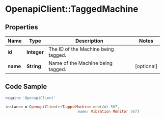 # OpenapiClient::TaggedMachine

## Properties
Name | Type | Description | Notes
------------ | ------------- | ------------- | -------------
**id** | **Integer** | The ID of the Machine being tagged. | 
**name** | **String** | Name of the Machine being tagged. | [optional] 

## Code Sample

```ruby
require 'OpenapiClient'

instance = OpenapiClient::TaggedMachine.new(id: 567,
                                 name: Vibration Monitor 567)
```


